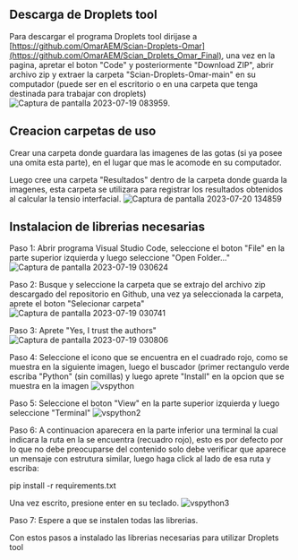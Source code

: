 ## Descarga de Droplets tool
Para descargar el programa Droplets tool dirijase a [https://github.com/OmarAEM/Scian-Droplets-Omar](https://github.com/OmarAEM/Scian_Drplets_Omar_Final), una vez en la pagina, apretar el boton "Code" y posteriormente "Download ZIP", abrir archivo zip y extraer la carpeta "Scian-Droplets-Omar-main" en su computador (puede ser en el escritorio o en una carpeta que tenga destinada para trabajar con droplets)
![Captura de pantalla 2023-07-19 083959](https://github.com/OmarAEM/Scian_Drplets_Omar_Final/assets/115668053/fa314afb-5869-4b82-8ce8-cd6e03ee744d).

## Creacion carpetas de uso
Crear una carpeta donde guardara las imagenes de las gotas (si ya posee una omita esta parte), en el lugar que mas le acomode en su computador.

Luego cree una carpeta "Resultados" dentro de la carpeta donde guarda la imagenes, esta carpeta se utilizara para registrar los resultados obtenidos al calcular la tensio interfacial.
![Captura de pantalla 2023-07-20 134859](https://github.com/OmarAEM/Scian_Drplets_Omar_Final/assets/115668053/7f2d8353-679c-4b08-8b02-d18decdfcbc2)

## Instalacion de librerias necesarias

Paso 1: Abrir programa Visual Studio Code, seleccione el boton "File" en la parte superior izquierda y luego seleccione "Open Folder..."
![Captura de pantalla 2023-07-19 030624](https://github.com/OmarAEM/Scian_Drplets_Omar_Final/assets/115668053/d55776d5-af8d-4a33-9339-24afee828a99)

Paso 2: Busque y seleccione la carpeta que se extrajo del archivo zip descargado del repositorio en Github, una vez ya seleccionada la carpeta, aprete el boton "Selecionar carpeta"
![Captura de pantalla 2023-07-19 030741](https://github.com/OmarAEM/Scian_Drplets_Omar_Final/assets/115668053/9166fd62-3128-4cfc-88b2-cf4737db64c0)

Paso 3: Aprete "Yes, I trust the authors"
![Captura de pantalla 2023-07-19 030806](https://github.com/OmarAEM/Scian_Drplets_Omar_Final/assets/115668053/3d9aaa22-58da-452f-825d-bd2cffa751ba)

Paso 4: Seleccione el icono que se encuentra en el cuadrado rojo, como se muestra en la siguiente imagen, luego el buscador (primer rectangulo verde escriba "Python" (sin comillas) y luego aprete "Install" en la opcion que se muestra en la imagen
![vspython](https://github.com/OmarAEM/Scian_Drplets_Omar_Final/assets/115668053/b25a9c7d-9534-48da-a75d-185763e3f759)

Paso 5: Seleccione el boton "View" en la parte superior izquierda y luego seleccione "Terminal"
![vspython2](https://github.com/OmarAEM/Scian_Drplets_Omar_Final/assets/115668053/68466f45-f19d-457e-a239-35b46828fa29)

Paso 6: A continuacion aparecera en la parte inferior una terminal la cual indicara la ruta en la se encuentra (recuadro rojo), esto es por defecto por lo que no debe preocuparse del contenido solo debe verificar que aparece un mensaje con estrutura similar, luego haga click al lado de esa ruta y escriba:

pip install -r requirements.txt

Una vez escrito, presione enter en su teclado.
![vspython3](https://github.com/OmarAEM/Scian_Drplets_Omar_Final/assets/115668053/e9f15160-1cf8-42d3-a283-79a73d20c099)

Paso 7: Espere a que se instalen todas las librerias.

Con estos pasos a instalado las librerias necesarias para utilizar Droplets tool
